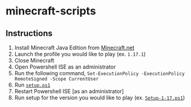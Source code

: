 # minecraft-scripts

## Instructions
1. Install Minecraft Java Edition from [Minecraft.net](https://www.minecraft.net/en-us/download)
1. Launch the profile you would like to play (ex. `1.17.1`)
1. Close Minecraft
1. Open Powershell ISE as an administrator
1. Run the following command, `Set-ExecutionPolicy -ExecutionPolicy RemoteSigned -Scope CurrentUser`
1. Run [`setup.ps1`](/ps/Setup.ps1)
1. Restart Powershell ISE [as an administrator]
1. Run setup for the version you would like to play (ex. [`Setup-1-17.ps1`](/ps/Setup-1-17.ps1))
